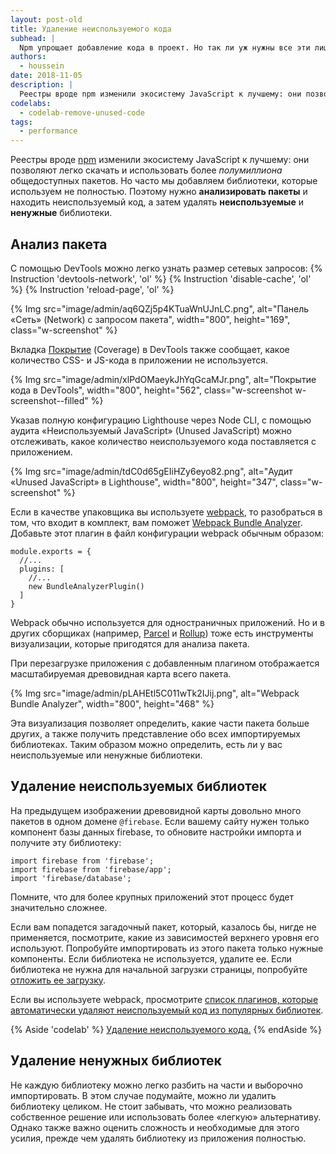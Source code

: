 ```yaml
---
layout: post-old
title: Удаление неиспользуемого кода
subhead: |
  Npm упрощает добавление кода в проект. Но так ли уж нужны все эти лишние байты?
authors:
  - houssein
date: 2018-11-05
description: |
  Реестры вроде npm изменили экосистему JavaScript к лучшему: они позволяют легко скачать и использовать более полумиллиона общедоступных пакетов. Но часто мы добавляем библиотеки, которые используем не полностью. Поэтому нужно анализировать пакеты и находить неиспользуемый код.
codelabs:
  - codelab-remove-unused-code
tags:
  - performance
---
```


Реестры вроде [npm](https://docs.npmjs.com/getting-started/what-is-npm) изменили
экосистему JavaScript к лучшему: они позволяют легко скачать и использовать
более _полумиллиона_ общедоступных пакетов. Но часто мы добавляем библиотеки,
которые используем не полностью. Поэтому нужно **анализировать пакеты**
и находить неиспользуемый код, а затем удалять **неиспользуемые** и **ненужные** библиотеки.

## Анализ пакета

С помощью DevTools можно легко узнать размер сетевых запросов:
{% Instruction 'devtools-network', 'ol' %}
{% Instruction 'disable-cache', 'ol' %}
{% Instruction 'reload-page', 'ol' %}

{% Img src="image/admin/aq6QZj5p4KTuaWnUJnLC.png", alt="Панель «Сеть» (Network) с запросом пакета", width="800", height="169", class="w-screenshot" %}

Вкладка [Покрытие](https://developer.chrome.com/docs/devtools/coverage/)
(Coverage) в DevTools также сообщает, какое количество CSS- и JS-кода в приложении
не используется.

{% Img src="image/admin/xlPdOMaeykJhYqGcaMJr.png", alt="Покрытие кода в DevTools", width="800", height="562", class="w-screenshot w-screenshot--filled" %}

Указав полную конфигурацию Lighthouse через Node CLI, с помощью аудита
«Неиспользуемый JavaScript» (Unused JavaScript) можно отслеживать, какое количество
неиспользуемого кода поставляется с приложением.

{% Img src="image/admin/tdC0d65gEIiHZy6eyo82.png", alt="Аудит «Unused JavaScript» в Lighthouse", width="800", height="347", class="w-screenshot" %}

Если в качестве упаковщика вы используете [webpack](https://webpack.js.org/),
то разобраться в том, что входит в комплект, вам поможет
[Webpack Bundle Analyzer](https://github.com/webpack-contrib/webpack-bundle-analyzer). Добавьте этот плагин в файл
конфигурации webpack обычным образом:

```js/4
module.exports = {
  //...
  plugins: [
    //...
    new BundleAnalyzerPlugin()
  ]
}
```

Webpack обычно используется для одностраничных приложений.
Но и в других сборщиках (например, [Parcel](https://parceljs.org/) и
[Rollup](https://rollupjs.org/guide/en)) тоже есть инструменты визуализации,
которые пригодятся для анализа пакета.

При перезагрузке приложения с добавленным плагином отображается масштабируемая
древовидная карта всего пакета.

{% Img src="image/admin/pLAHEtl5C011wTk2IJij.png", alt="Webpack Bundle Analyzer", width="800", height="468" %}

Эта визуализация позволяет определить, какие части пакета
больше других, а также получить представление обо всех импортируемых
библиотеках. Таким образом можно определить, есть ли у вас неиспользуемые
или ненужные библиотеки.

## Удаление неиспользуемых библиотек

На предыдущем изображении древовидной карты довольно много пакетов
в одном домене `@firebase`. Если вашему сайту нужен только компонент базы данных firebase,
то обновите настройки импорта и получите эту библиотеку:

```js/1-2/0
import firebase from 'firebase';
import firebase from 'firebase/app';
import 'firebase/database';
```

Помните, что для более крупных приложений этот процесс будет значительно
сложнее.

Если вам попадется загадочный пакет, который, казалось бы,
нигде не применяется, посмотрите, какие из зависимостей верхнего уровня
его используют. Попробуйте импортировать из этого пакета только нужные компоненты.
Если библиотека не используется, удалите ее.  Если библиотека не нужна для начальной
загрузки страницы, попробуйте [отложить ее загрузку](/reduce-javascript-payloads-with-code-splitting).

Если вы используете webpack, просмотрите [список плагинов, которые
автоматически удаляют неиспользуемый код из популярных библиотек](https://github.com/GoogleChromeLabs/webpack-libs-optimizations).

{% Aside 'codelab' %}
[Удаление неиспользуемого кода.](/codelab-remove-unused-code)
{% endAside %}

## Удаление ненужных библиотек

Не каждую библиотеку можно легко разбить на части и выборочно импортировать.
В этом случае подумайте, можно ли удалить библиотеку целиком. Не стоит
забывать, что можно реализовать собственное решение или использовать
более «легкую» альтернативу. Однако также важно оценить сложность и необходимые
для этого усилия, прежде чем удалять библиотеку из приложения полностью.